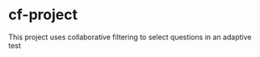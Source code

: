 cf-project
==========

This project uses collaborative filtering to select questions in an adaptive test
